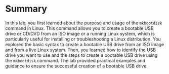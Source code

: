 # Summary

In this lab, you first learned about the purpose and usage of the `mkbootdisk` command in Linux. This command allows you to create a bootable USB drive or CD/DVD from an ISO image or a running Linux system, which is particularly useful for installing or troubleshooting a Linux distribution. You explored the basic syntax to create a bootable USB drive from an ISO image and from a live Linux system. Then, you learned how to identify the USB drive you want to use and the steps to create a bootable USB drive using the `mkbootdisk` command. The lab provided practical examples and guidance to ensure the successful creation of a bootable USB drive.
